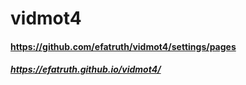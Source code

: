 # vidmot4

#### https://github.com/efatruth/vidmot4/settings/pages
##### https://efatruth.github.io/vidmot4/
